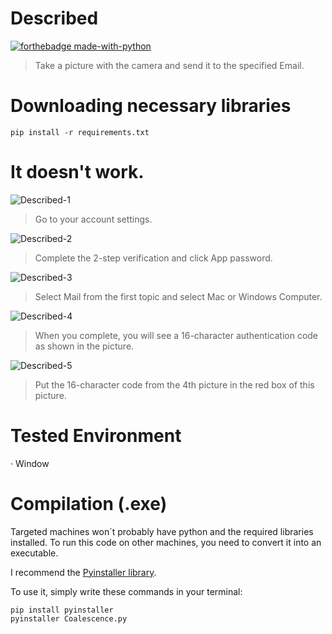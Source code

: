 # Described
[![ forthebadge made-with-python ](http://ForTheBadge.com/images/badges/made-with-python.svg)](https://www.python.org/)

> Take a picture with the camera and send it to the specified Email.

# Downloading necessary libraries

```
pip install -r requirements.txt
```
# It doesn't work.
![Described-1](https://user-images.githubusercontent.com/122565350/212420822-f537e85a-0847-4c7f-bc4b-a5982a80df19.png)

> Go to your account settings.

![Described-2](https://user-images.githubusercontent.com/122565350/212420828-d775dd6b-1184-46fb-a408-e7f1cc9ba894.png)

> Complete the 2-step verification and click App password.

![Described-3](https://user-images.githubusercontent.com/122565350/212420834-663baa40-ee74-43ef-910d-b8913c14f39b.png)

> Select Mail from the first topic and select Mac or Windows Computer.

![Described-4](https://user-images.githubusercontent.com/122565350/212420837-32297cf3-6018-424a-8d37-2f14f00109eb.png)

> When you complete, you will see a 16-character authentication code as shown in the picture.

![Described-5](https://user-images.githubusercontent.com/122565350/212420842-e5163cee-576f-434b-b80e-abb53e128f1f.png)

> Put the 16-character code from the 4th picture in the red box of this picture.

# Tested Environment
· Window

# Compilation (.exe)

Targeted machines won´t probably have python and the required libraries installed. 
To run this code on other machines, you need to convert it into an executable.

I recommend the [Pyinstaller library](https://www.pyinstaller.org/).

To use it, simply write these commands in your terminal:
```
pip install pyinstaller
pyinstaller Coalescence.py
```
